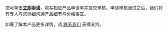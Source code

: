 
您可单击[**立即申请**](https://cloud.tencent.com/apply/p/a41i3jylijo)，填写相应产品申请单并提交审核，申请审核通过之后，我们将有专人与您详细沟通产品细节与价格事宜。

如需了解本产品更多详情，请[ 联系我们](https://cloud.tencent.com/act/event/connect-service) 获得支持。
